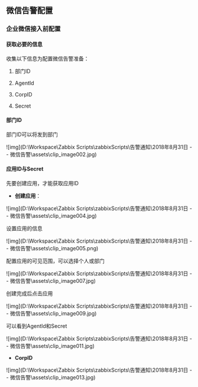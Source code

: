 ## 微信告警配置

### 企业微信接入前配置

#### 获取必要的信息

收集以下信息为配置微信告警准备：

1. 部门ID 

2. AgentId

3. CorpID 

4. Secret 

#### 部门ID

部门ID可以将发到部门

![img](D:\Workspace\Zabbix Scripts\zabbixScripts\告警通知\2018年8月31日 -- 微信告警\assets\clip_image002.jpg)

#### 应用ID与Secret

先要创建应用，才能获取应用ID

- **创建应用**：

![img](D:\Workspace\Zabbix Scripts\zabbixScripts\告警通知\2018年8月31日 -- 微信告警\assets\clip_image004.jpg)

设置应用的信息

![img](D:\Workspace\Zabbix Scripts\zabbixScripts\告警通知\2018年8月31日 -- 微信告警\assets\clip_image005.png)

配置应用的可见范围，可以选择个人或部门

![img](D:\Workspace\Zabbix Scripts\zabbixScripts\告警通知\2018年8月31日 -- 微信告警\assets\clip_image007.jpg)

创建完成后点击应用

![img](D:\Workspace\Zabbix Scripts\zabbixScripts\告警通知\2018年8月31日 -- 微信告警\assets\clip_image009.jpg)

可以看到AgentId和Secret

![img](D:\Workspace\Zabbix Scripts\zabbixScripts\告警通知\2018年8月31日 -- 微信告警\assets\clip_image011.jpg)

- **CorpID**

![img](D:\Workspace\Zabbix Scripts\zabbixScripts\告警通知\2018年8月31日 -- 微信告警\assets\clip_image013.jpg)